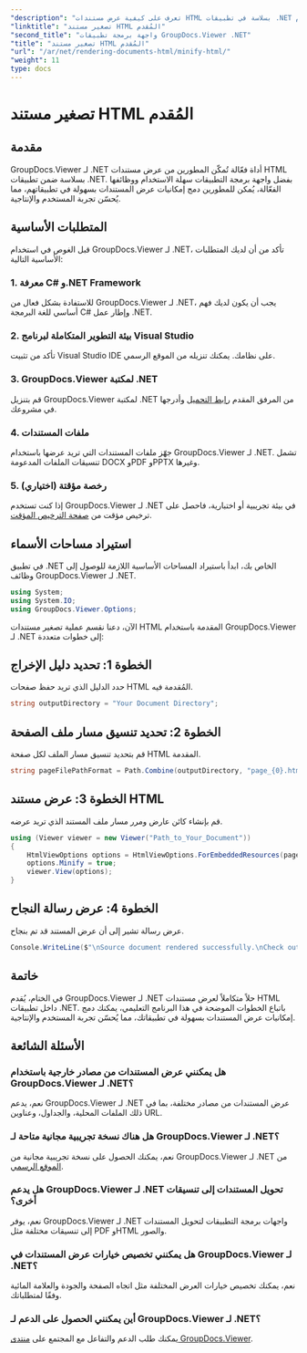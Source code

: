 ```yaml
---
"description": "تعرف على كيفية عرض مستندات HTML بسلاسة في تطبيقات .NET باستخدام GroupDocs.Viewer لـ .NET."
"linktitle": "تصغير مستند HTML المُقدم"
"second_title": "واجهة برمجة تطبيقات GroupDocs.Viewer .NET"
"title": "تصغير مستند HTML المُقدم"
"url": "/ar/net/rendering-documents-html/minify-html/"
"weight": 11
type: docs
---
```

# تصغير مستند HTML المُقدم

## مقدمة
GroupDocs.Viewer لـ .NET أداة فعّالة تُمكّن المطورين من عرض مستندات HTML بسلاسة ضمن تطبيقات .NET. بفضل واجهة برمجة التطبيقات سهلة الاستخدام ووظائفها الفعّالة، يُمكن للمطورين دمج إمكانيات عرض المستندات بسهولة في تطبيقاتهم، مما يُحسّن تجربة المستخدم والإنتاجية.
## المتطلبات الأساسية
قبل الغوص في استخدام GroupDocs.Viewer لـ .NET، تأكد من أن لديك المتطلبات الأساسية التالية:
### 1. معرفة C# و.NET Framework
للاستفادة بشكل فعال من GroupDocs.Viewer لـ .NET، يجب أن يكون لديك فهم أساسي للغة البرمجة C# وإطار عمل .NET.
### 2. بيئة التطوير المتكاملة لبرنامج Visual Studio
تأكد من تثبيت Visual Studio IDE على نظامك. يمكنك تنزيله من الموقع الرسمي.
### 3. GroupDocs.Viewer لمكتبة .NET
قم بتنزيل GroupDocs.Viewer لمكتبة .NET من المرفق المقدم [رابط التحميل](https://releases.groupdocs.com/viewer/net/) وأدرجها في مشروعك.
### 4. ملفات المستندات
جهّز ملفات المستندات التي تريد عرضها باستخدام GroupDocs.Viewer لـ .NET. تشمل تنسيقات الملفات المدعومة DOCX وPDF وPPTX وغيرها.
### 5. رخصة مؤقتة (اختياري)
إذا كنت تستخدم GroupDocs.Viewer لـ .NET في بيئة تجريبية أو اختبارية، فاحصل على ترخيص مؤقت من [صفحة الترخيص المؤقت](https://purchase.groupdocs.com/temporary-license/).

## استيراد مساحات الأسماء
في تطبيق .NET الخاص بك، ابدأ باستيراد المساحات الأساسية اللازمة للوصول إلى وظائف GroupDocs.Viewer لـ .NET.
```csharp
using System;
using System.IO;
using GroupDocs.Viewer.Options;
```

الآن، دعنا نقسم عملية تصغير مستندات HTML المقدمة باستخدام GroupDocs.Viewer لـ .NET إلى خطوات متعددة:
## الخطوة 1: تحديد دليل الإخراج
حدد الدليل الذي تريد حفظ صفحات HTML المُقدمة فيه.
```csharp
string outputDirectory = "Your Document Directory";
```
## الخطوة 2: تحديد تنسيق مسار ملف الصفحة
قم بتحديد تنسيق مسار الملف لكل صفحة HTML المقدمة.
```csharp
string pageFilePathFormat = Path.Combine(outputDirectory, "page_{0}.html");
```
## الخطوة 3: عرض مستند HTML
قم بإنشاء كائن عارض ومرر مسار ملف المستند الذي تريد عرضه.
```csharp
using (Viewer viewer = new Viewer("Path_to_Your_Document"))
{
    HtmlViewOptions options = HtmlViewOptions.ForEmbeddedResources(pageFilePathFormat);
    options.Minify = true;
    viewer.View(options);
}
```
## الخطوة 4: عرض رسالة النجاح
عرض رسالة تشير إلى أن عرض المستند قد تم بنجاح.
```csharp
Console.WriteLine($"\nSource document rendered successfully.\nCheck output in {outputDirectory}.");
```

## خاتمة
في الختام، يُقدم GroupDocs.Viewer لـ .NET حلاً متكاملاً لعرض مستندات HTML داخل تطبيقات .NET. باتباع الخطوات الموضحة في هذا البرنامج التعليمي، يمكنك دمج إمكانيات عرض المستندات بسهولة في تطبيقاتك، مما يُحسّن تجربة المستخدم والإنتاجية.
## الأسئلة الشائعة
### هل يمكنني عرض المستندات من مصادر خارجية باستخدام GroupDocs.Viewer لـ .NET؟
نعم، يدعم GroupDocs.Viewer لـ .NET عرض المستندات من مصادر مختلفة، بما في ذلك الملفات المحلية، والجداول، وعناوين URL.
### هل هناك نسخة تجريبية مجانية متاحة لـ GroupDocs.Viewer لـ .NET؟
نعم، يمكنك الحصول على نسخة تجريبية مجانية من GroupDocs.Viewer لـ .NET من [الموقع الرسمي](https://releases.groupdocs.com/).
### هل يدعم GroupDocs.Viewer لـ .NET تحويل المستندات إلى تنسيقات أخرى؟
نعم، يوفر GroupDocs.Viewer لـ .NET واجهات برمجة التطبيقات لتحويل المستندات إلى تنسيقات مختلفة مثل PDF وHTML والصور.
### هل يمكنني تخصيص خيارات عرض المستندات في GroupDocs.Viewer لـ .NET؟
نعم، يمكنك تخصيص خيارات العرض المختلفة مثل اتجاه الصفحة والجودة والعلامة المائية وفقًا لمتطلباتك.
### أين يمكنني الحصول على الدعم لـ GroupDocs.Viewer لـ .NET؟
يمكنك طلب الدعم والتفاعل مع المجتمع على [منتدى GroupDocs.Viewer](https://forum.groupdocs.com/c/viewer/9).